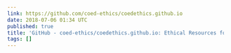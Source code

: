```yaml
---
link: https://github.com/coed-ethics/coedethics.github.io
date: 2018-07-06 01:34 UTC
published: true
title: 'GitHub - coed-ethics/coedethics.github.io: Ethical Resources for Developers'
tags: []
---
```



